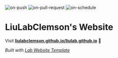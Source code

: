 
  ![on-push](../../actions/workflows/on-push.yaml/badge.svg)
  ![on-pull-request](../../actions/workflows/on-pull-request.yaml/badge.svg)
  ![on-schedule](../../actions/workflows/on-schedule.yaml/badge.svg)

  # LiuLabClemson's Website

  Visit **[liulabclemson.github.io/liulab.github.io](https://liulabclemson.github.io/liulab.github.io)** 🚀

  _Built with [Lab Website Template](https://greene-lab.gitbook.io/lab-website-template-docs)_

